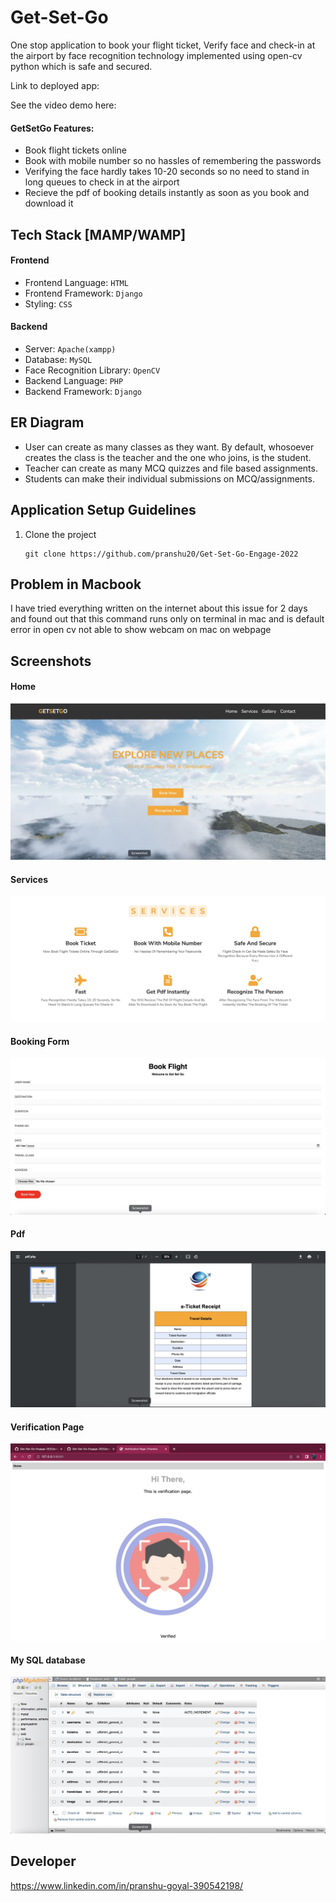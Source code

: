 # Get-Set-Go

One stop application to book your flight ticket, Verify face and check-in at the airport by face recognition technology implemented using open-cv python which is safe and secured.

Link to deployed app:

See the video demo here:

#### GetSetGo Features:

- Book flight tickets online
- Book with mobile number so no hassles of remembering the passwords
- Verifying the face hardly takes 10-20 seconds so no need to stand in long queues to check in at the airport
- Recieve the pdf of booking details instantly as soon as you book and download it

## Tech Stack [MAMP/WAMP]

#### Frontend

- Frontend Language: `HTML`
- Frontend Framework: `Django`
- Styling: `CSS`

#### Backend

- Server: `Apache(xampp)`
- Database: `MySQL`
- Face Recognition Library: `OpenCV`
- Backend Language: `PHP`
- Backend Framework: `Django`

## ER Diagram

- User can create as many classes as they want. By default, whosoever creates the class is the teacher and the one who joins, is the student.
- Teacher can create as many MCQ quizzes and file based assignments.
- Students can make their individual submissions on MCQ/assignments.

## Application Setup Guidelines

1. Clone the project

   ```
   git clone https://github.com/pranshu20/Get-Set-Go-Engage-2022
   ```


## Problem in Macbook


I have tried everything written on the internet about this issue for 2 days and found out that this command runs only on terminal in mac and is default error in open cv not able to show webcam on mac on webpage

## Screenshots

#### Home

![Home](./screenshots/Home.jpg)

#### Services

![services](./screenshots/Services.jpg)

#### Booking Form

![form](./screenshots/Form.jpg)

#### Pdf

![pdf](./screenshots/PDF.jpg)

#### Verification Page

![page](./screenshots/verify_page.jpg)

#### My SQL database

![sql-database](./screenshots/MySQL.jpg)

## Developer

https://www.linkedin.com/in/pranshu-goyal-390542198/
